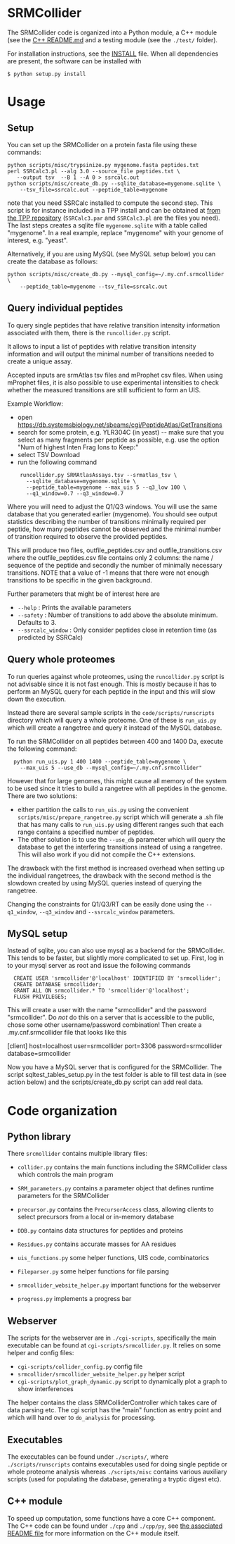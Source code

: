 # SRMCollider

The SRMCollider code is organized into a Python module, a C++ module (see the
[C++ README.md](cpp/README.md) and a testing module (see the `./test/` folder).

For installation instructions, see the [INSTALL](INSTALL) file. When all
dependencies are present, the software can be installed with 

```
$ python setup.py install
```

# Usage

## Setup 

You can set up the SRMCollider on a protein fasta file using these commands:

```
python scripts/misc/trypsinize.py mygenome.fasta peptides.txt
perl SSRCalc3.pl --alg 3.0 --source_file peptides.txt \
   --output tsv  --B 1 --A 0 > ssrcalc.out
python scripts/misc/create_db.py --sqlite_database=mygenome.sqlite \
    --tsv_file=ssrcalc.out --peptide_table=mygenome
```

note that you need SSRCalc installed to compute the second step. This script is
for instance included in a TPP install and can be obtained at
[from the TPP repository](https://sashimi.svn.sourceforge.net/svnroot/sashimi/tags/release_4-3-1/trans_proteomic_pipeline/perl/)
(`SSRCalc3.par` and `SSRCalc3.pl` are the files you need). The last steps
creates a sqlite file `mygenome.sqlite` with a table called "mygenome". In a
real example, replace "mygenome" with your genome of interest, e.g. "yeast".

Alternatively, if you are using MySQL (see MySQL setup below) you can create
the database as follows:

```
python scripts/misc/create_db.py --mysql_config=~/.my.cnf.srmcollider \
    --peptide_table=mygenome --tsv_file=ssrcalc.out 
```

## Query individual peptides

To query single peptides that have relative transition intensity information
associated with them, there is the `runcollider.py` script.

It allows to input a list of peptides with relative transition
intensity information and will output the minimal number of transitions needed
to create a unique assay. 

Accepted inputs are srmAtlas tsv files and mProphet csv files.
When using mProphet files, it is also possible to use experimental intensities
to check whether the measured transitions are still sufficient to form an UIS.

Example Workflow: 

- open https://db.systemsbiology.net/sbeams/cgi/PeptideAtlas/GetTransitions
- search for some protein, e.g. YLR304C (in yeast)
-- make sure that you select as many fragments per peptide as possible, e.g. use the option "Num of highest Inten Frag Ions to Keep:"
- select TSV Download
- run the following command

```
    runcollider.py SRMAtlasAssays.tsv --srmatlas_tsv \
      --sqlite_database=mygenome.sqlite \
      --peptide_table=mygenome --max_uis 5 --q3_low 100 \
      --q1_window=0.7 --q3_window=0.7
```

Where you will need to adjust the Q1/Q3 windows. You will use the same database
that you generated earlier (mygenome).  You should see output statistics
describing the number of transitions minimally required per peptide, how many
peptides cannot be observed and the minimal number of transition required to
observe the provided peptides.

This will produce two files, outfile_peptides.csv and outfile_transitions.csv
where the outfile_peptides.csv file contains only 2 columns: the name /
sequence of the peptide and secondly the number of minimally necessary
transitions. NOTE that a value of -1 means that there were not enough
transitions to be specific in the given background.

Further parameters that might be of interest here are

- `--help` : Prints the available parameters
- `--safety` : Number of transitions to add above the absolute
           minimum. Defaults to 3.
- `--ssrcalc_window` : Only consider peptides close in retention time (as predicted by SSRCalc)

## Query whole proteomes

To run queries against whole proteomes, using the `runcollider.py` script is
not advisable since it is not fast enough. This is mostly because it has to
perform an MySQL query for each peptide in the input and this will slow down
the execution.

Instead there are several sample scripts in the `code/scripts/runscripts`
directory which will query a whole proteome. One of these is `run_uis.py` which
will create a rangetree and query it instead of the MySQL database.

To run the SRMCollider on all peptides between 400 and 1400 Da, execute the
following command:

```
  python run_uis.py 1 400 1400 --peptide_table=mygenome \
    --max_uis 5 --use_db --mysql_config=~/.my.cnf.srmcollider"
```

However that for large genomes, this might cause all memory of
the system to be used since it tries to build a rangetree with all peptides in
the genome.  There are two solutions: 

* either partition the calls to `run_uis.py` using the convenient
  `scripts/misc/prepare_rangetree.py` script which will generate a .sh file that has
  many calls to `run_uis.py` using different ranges such that each range contains
  a specified number of peptides. 
* The other solution is to use the `--use_db` parameter which will query the
  database to get the interfering transitions instead of using a rangetree.
  This will also work if you did not compile the C++ extensions.

The drawback with the first method is increased overhead when setting up the
individual rangetrees, the drawback with the second method is the slowdown
created by using MySQL queries instead of querying the rangetree.

Changing the constraints for Q1/Q3/RT can be easily done using the `--q1_window`,
`--q3_window` and `--ssrcalc_window` parameters.

## MySQL setup

Instead of sqlite, you can also use mysql as a backend for the SRMCollider.
This tends to be faster, but slightly more complicated to set up. First, log in
to your mysql server as root and issue the following commands

```
  CREATE USER 'srmcollider'@'localhost' IDENTIFIED BY 'srmcollider';
  CREATE DATABASE srmcollider;
  GRANT ALL ON srmcollider.* TO 'srmcollider'@'localhost';
  FLUSH PRIVILEGES;
```

This will create a user with the name "srmcollider" and the password
"srmcollider". Do _not_ do this on a server that is accessible to the public,
chose some other username/password combination! Then create a
.my.cnf.srmcollider file that looks like this

[client]
host=localhost
user=srmcollider
port=3306
password=srmcollider
database=srmcollider

Now you have a MySQL server that is configured for the SRMCollider.  The script
sqltest_tables_setup.py in the test folder is able to fill test data in (see
action below) and the scripts/create_db.py script can add real data.


# Code organization

## Python library

There `srcmollider` contains multiple library files:

- `collider.py` contains the main functions including the SRMCollider class which controls the main program
- `SRM_parameters.py` contains a parameter object that defines runtime parameters for the SRMCollider
- `precursor.py` contains the `PrecursorAccess` class, allowing clients to select precursors from a local or in-memory database
- `DDB.py` contains data structures for peptides and proteins
- `Residues.py` contains accurate masses for AA residues
- `uis_functions.py` some helper functions, UIS code, combinatorics

- `Fileparser.py` some helper functions for file parsing
- `srmcollider_website_helper.py` important functions for the webserver
- `progress.py` implements a progress bar

## Webserver 

The scripts for the webserver are in `./cgi-scripts`, specifically the main
executable can be found at `cgi-scripts/srmcollider.py`. It relies on some
helper and config files:

- `cgi-scripts/collider_config.py` config file
- `srmcollider/srmcollider_website_helper.py`  helper script
- `cgi-scripts/plot_graph_dynamic.py` script to dynamically plot a graph to show interferences

The helper contains the class SRMColliderController which takes care of data
parsing etc. The cgi script has the "main" function as entry point and which
will hand over to `do_analysis` for processing.

## Executables

The executables can be found under `./scripts/`, where `./scripts/runscripts`
contains executables used for doing single peptide or whole proteome analysis
whereas `./scripts/misc` contains various auxiliary scripts (used for
populating the database, generating a tryptic digest etc).

## C++ module

To speed up computation, some functions have a core C++ component.  The C++
code can be found under `./cpp` and `./cpp/py`, see [the associated README
file](cpp/README.md) for more information on the C++ module itself.

